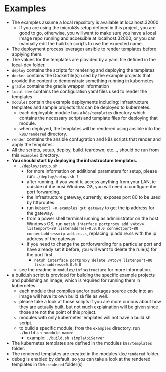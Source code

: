 # Examples

* The examples assume a local repository is available at localhost:32000
  * If you are using the microk8s setup defined in this project, you are good to go, otherwise, you will want to make sure you have a local image repo running and accessible at localhost:32000, or you can manually edit the build.sh scripts to use the expected name.
* The deployment process leverages ansible to render templates before applying them.
* The values for the templates are provided by a yaml file defined in the local-dev folder.
* `deploy` contains the scripts for rendering and deploying the templates
* `docker` contains the Dockerfile(s) used by the example projects that provide the content to demonstrate something running in kubernetes
* `gradle` contains the gradle wrapper information
* `local-dev` contains the configuration yaml files used to render the templates
* `modules` contain the example deployments including: infrastructure templates and sample projects that can be deployed to kubernetes.
  * each deployable module has a `k8s/templates` directory which contains the necessary scripts and template files for deploying that module.
  * when deployed, the templates will be rendered using ansible into the `k8s/rendered` directory.
* `render` contains the ansible confugration and k8s scripts that render and apply the templates. 
* All the scripts, setup, deploy, build, teardown, etc..., should be run from this `examples` directory.  
* **You should start by deploying the infrastructure templates.**
  * `./deploy/setup.sh`
    * for more information on additional parameters for setup, please run: `./deploy/setup.sh ?`
    * after running, if you want to access anything from your LAN, ie outside of the host Windows OS, you will need to configure the port forwarding.
    * the infrastructure gateway, currently, exposes port 80 to be used by httproutes.
    * run `kubectl -n examples get gateway` to get the ip address for the gateway.
    * from a power shell terminal running as administrator on the host Windows OS, run `netsh interface portproxy add v4tov4 listenport=80 listenaddress=0.0.0.0 connectport=80 connectaddress=ip.add.re.ss`, replacing ip.add.re.ss with the ip address of the gateway
    * if you need to change the portforwarding for a particular port and have already set it before, you will want to delete the rule(s) for the port first.
      * `netsh interface portproxy delete v4tov4 listenport=80 listenaddress=0.0.0.0` 
  * see the readme in `modules/infrastructure` for more information.
* a build.sh script is provided for building the specific example projects and publishing an image, which is required for running them in kubernetes.
  * each module that compiles and/or packages source code into an image will have its own build.sh file as well.
  * please take a look at those scripts if you are more curious about how they are actually built, but not much explaination will be given since those are not the point of this project.
  * modules with only kubernetes templates will not have a build.sh script.
  * to build a specific module, from the `examples` directory, run `./build.sh <module-name>`
    * example: `./build.sh simpleApiServer`
* The kubernetes templates are defined in the modules `k8s/templates` folder.
* The rendered templates are created in the modules `k8s/rendered` folder.
* debug is enabled by default, so you can take a look at the rendered templates in the `rendered` folder(s)
